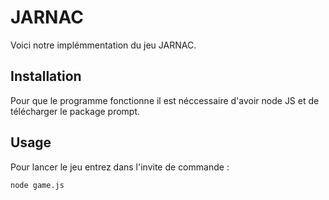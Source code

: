 # JARNAC 

Voici notre implémmentation du jeu JARNAC.
## Installation

Pour que le programme fonctionne il est néccessaire d'avoir node JS et de télécharger le package prompt.

## Usage
Pour lancer le jeu entrez dans l'invite de commande :
```bash
node game.js
```
